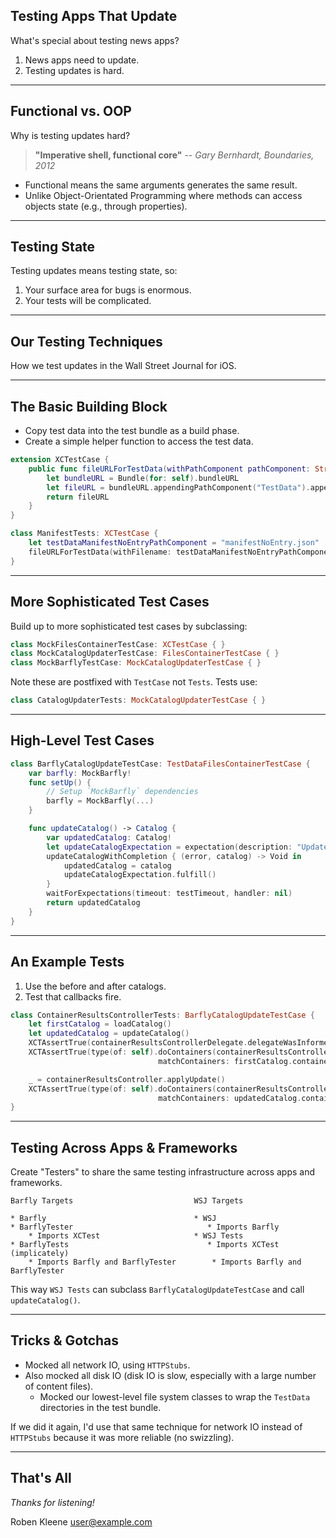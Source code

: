 ## Testing Apps That Update

What's special about testing news apps?

1. News apps need to update.
2. Testing updates is hard.

---

## Functional vs. OOP

Why is testing updates hard?

> **"Imperative shell, functional core"**
-- *Gary Bernhardt, Boundaries, 2012*

* Functional means the same arguments generates the same result.
* Unlike Object-Orientated Programming where methods can access objects state (e.g., through properties).


---

## Testing State

Testing updates means testing state, so:

1. Your surface area for bugs is enormous.
2. Your tests will be complicated.

---

## Our Testing Techniques

How we test updates in the Wall Street Journal for iOS.

---

## The Basic Building Block

* Copy test data into the test bundle as a build phase.
* Create a simple helper function to access the test data.

``` swift
extension XCTestCase {
    public func fileURLForTestData(withPathComponent pathComponent: String) -> URL {
        let bundleURL = Bundle(for: self).bundleURL
        let fileURL = bundleURL.appendingPathComponent("TestData").appendingPathComponent(pathComponent)
        return fileURL
    }
}

class ManifestTests: XCTestCase {
	let testDataManifestNoEntryPathComponent = "manifestNoEntry.json"
	fileURLForTestData(withFilename: testDataManifestNoEntryPathComponent)
}
```

---

## More Sophisticated Test Cases

Build up to more sophisticated test cases by subclassing:

``` swift
class MockFilesContainerTestCase: XCTestCase { }
class MockCatalogUpdaterTestCase: FilesContainerTestCase { }
class MockBarflyTestCase: MockCatalogUpdaterTestCase { }
```

Note these are postfixed with `TestCase` not `Tests`. Tests use:

``` swift
class CatalogUpdaterTests: MockCatalogUpdaterTestCase { }
```

---

## High-Level Test Cases

``` swift
class BarflyCatalogUpdateTestCase: TestDataFilesContainerTestCase {
	var barfly: MockBarfly!
	func setUp() {
		// Setup `MockBarfly` dependencies
		barfly = MockBarfly(...)
	}

	func updateCatalog() -> Catalog {
		var updatedCatalog: Catalog!
		let updateCatalogExpectation = expectation(description: "Update catalog")
		updateCatalogWithCompletion { (error, catalog) -> Void in
			updatedCatalog = catalog
			updateCatalogExpectation.fulfill()
		}
		waitForExpectations(timeout: testTimeout, handler: nil)
		return updatedCatalog
	}
}
```
---

## An Example Tests

1. Use the before and after catalogs.
2. Test that callbacks fire.

``` swift
class ContainerResultsControllerTests: BarflyCatalogUpdateTestCase {
	let firstCatalog = loadCatalog()
	let updatedCatalog = updateCatalog()
	XCTAssertTrue(containerResultsControllerDelegate.delegateWasInformed)
	XCTAssertTrue(type(of: self).doContainers(containerResultsController.availableContainers(), 
								 matchContainers: firstCatalog.containers)))

	_ = containerResultsController.applyUpdate()
	XCTAssertTrue(type(of: self).doContainers(containerResultsController.availableContainers(), 
	                             matchContainers: updatedCatalog.containers)))
}
```

---

## Testing Across Apps & Frameworks

Create "Testers" to share the same testing infrastructure across apps and frameworks.

```
Barfly Targets                           WSJ Targets

* Barfly                                 * WSJ
* BarflyTester								* Imports Barfly
	* Imports XCTest					 * WSJ Tests
* BarflyTests								* Imports XCTest (implicately)
	* Imports Barfly and BarflyTester		 * Imports Barfly and BarflyTester
```

This way `WSJ Tests` can subclass `BarflyCatalogUpdateTestCase` and call `updateCatalog()`.

---

## Tricks & Gotchas

* Mocked all network IO, using `HTTPStubs`.
* Also mocked all disk IO (disk IO is slow, especially with a large number of content files). 
	* Mocked our lowest-level file system classes to wrap the `TestData` directories in the test bundle.

If we did it again, I'd use that same technique for network IO instead of `HTTPStubs` because it was more reliable (no swizzling).

---

## That's All

*Thanks for listening!*

Roben Kleene
user@example.com
